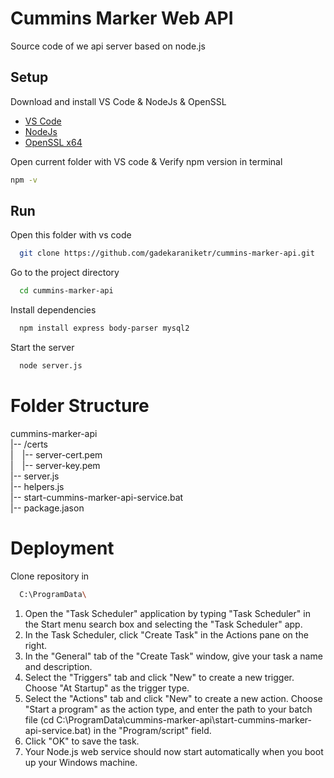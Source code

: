# Cummins Marker Web API
Source code of we api server based on node.js

## Setup

Download and install VS Code & NodeJs & OpenSSL
- [VS Code](https://code.visualstudio.com/download)
- [NodeJs](https://nodejs.org/en/download)
- [OpenSSL x64](https://slproweb.com/products/Win32OpenSSL.html)

Open current folder with VS code & Verify npm version in terminal
```bash
npm -v
```

## Run

Open this folder with vs code

```bash
  git clone https://github.com/gadekaraniketr/cummins-marker-api.git
```

Go to the project directory

```bash
  cd cummins-marker-api
```

Install dependencies

```bash
  npm install express body-parser mysql2
```

Start the server

```bash
  node server.js
```

# Folder Structure

cummins-marker-api\
|-- /certs\
|&emsp;|-- server-cert.pem\
|&emsp;|-- server-key.pem\
|-- server.js\
|-- helpers.js\
|-- start-cummins-marker-api-service.bat\
|-- package.jason


# Deployment

Clone repository in
```bash
  C:\ProgramData\
```
1. Open the "Task Scheduler" application by typing "Task Scheduler" in the Start menu search box and selecting the "Task Scheduler" app.
2. In the Task Scheduler, click "Create Task" in the Actions pane on the right.
3. In the "General" tab of the "Create Task" window, give your task a name and description.
4. Select the "Triggers" tab and click "New" to create a new trigger. Choose "At Startup" as the trigger type.
5. Select the "Actions" tab and click "New" to create a new action. Choose "Start a program" as the action type, and enter the path to your batch file (cd C:\ProgramData\cummins-marker-api\start-cummins-marker-api-service.bat) in the "Program/script" field.
6. Click "OK" to save the task.
7. Your Node.js web service should now start automatically when you boot up your Windows machine.

